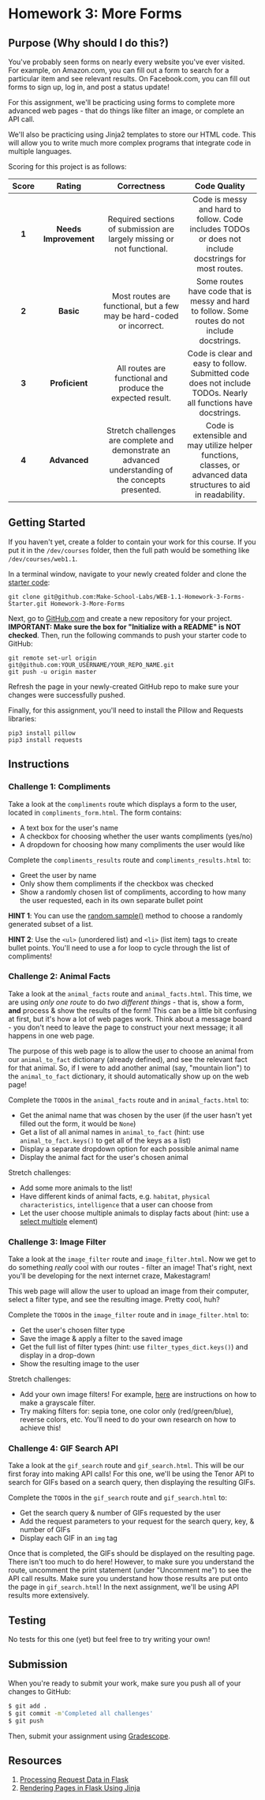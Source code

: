 # Homework 3: More Forms

## Purpose (Why should I do this?)

You've probably seen forms on nearly every website you've ever visited. For example, on Amazon.com, you can fill out a form to search for a particular item and see relevant results. On Facebook.com, you can fill out forms to sign up, log in, and post a status update!

For this assignment, we'll be practicing using forms to complete more advanced web pages - that do things like filter an image, or complete an API call.

We'll also be practicing using Jinja2 templates to store our HTML code. This will allow you to write much more complex programs that integrate code in multiple languages.

Scoring for this project is as follows:

| Score | Rating | Correctness | Code Quality |
| :---: | :----: | :---------: | :----------: |
| **1** | **Needs Improvement** | Required sections of submission are largely missing or not functional. | Code is messy and hard to follow. Code includes TODOs or does not include docstrings for most routes. |
| **2** | **Basic** | Most routes are functional, but a few may be hard-coded or incorrect. | Some routes have code that is messy and hard to follow. Some routes do not include docstrings. |
| **3** | **Proficient** | All routes are functional and produce the expected result. | Code is clear and easy to follow. Submitted code does not include TODOs. Nearly all functions have docstrings. |
| **4** | **Advanced** | Stretch challenges are complete and demonstrate an advanced understanding of the concepts presented. | Code is extensible and may utilize helper functions, classes, or advanced data structures to aid in readability. |

## Getting Started

If you haven't yet, create a folder to contain your work for this course. If you put it in the `/dev/courses` folder, then the full path would be something like `/dev/courses/web1.1`.

In a terminal window, navigate to your newly created folder and clone the [starter code](https://github.com/Make-School-Labs/WEB-1.1-Homework-3-Forms-Starter):

```
git clone git@github.com:Make-School-Labs/WEB-1.1-Homework-3-Forms-Starter.git Homework-3-More-Forms
```

Next, go to [GitHub.com](https://github.com) and create a new repository for your project. **IMPORTANT: Make sure the box for "Initialize with a README" is NOT checked**. Then, run the following commands to push your starter code to GitHub:

```
git remote set-url origin git@github.com:YOUR_USERNAME/YOUR_REPO_NAME.git
git push -u origin master
```

Refresh the page in your newly-created GitHub repo to make sure your changes were successfully pushed.

Finally, for this assignment, you'll need to install the Pillow and Requests libraries:

```
pip3 install pillow
pip3 install requests
```

## Instructions

### Challenge 1: Compliments

Take a look at the `compliments` route which displays a form to the user, located in `compliments_form.html`. The form contains:

- A text box for the user's name
- A checkbox for choosing whether the user wants compliments (yes/no)
- A dropdown for choosing how many compliments the user would like

Complete the `compliments_results` route and `compliments_results.html` to:

- Greet the user by name
- Only show them compliments if the checkbox was checked
- Show a randomly chosen list of compliments, according to how many the user requested, each in its own separate bullet point

**HINT 1**: You can use the [random.sample()](https://www.w3schools.com/python/ref_random_sample.asp) method to choose a randomly generated subset of a list.

**HINT 2**: Use the `<ul>` (unordered list) and `<li>` (list item) tags to create bullet points. You'll need to use a for loop to cycle through the list of compliments!

### Challenge 2: Animal Facts

Take a look at the `animal_facts` route and `animal_facts.html`. This time, we are using _only one route_ to do _two different things_ - that is, show a form, **and** process & show the results of the form! This can be a little bit confusing at first, but it's how a lot of web pages work. Think about a message board - you don't need to leave the page to construct your next message; it all happens in one web page.

The purpose of this web page is to allow the user to choose an animal from our `animal_to_fact` dictionary (already defined), and see the relevant fact for that animal. So, if I were to add another animal (say, "mountain lion") to the `animal_to_fact` dictionary, it should automatically show up on the web page!

Complete the `TODO`s in the `animal_facts` route and in `animal_facts.html` to:

- Get the animal name that was chosen by the user (if the user hasn't yet filled out the form, it would be `None`)
- Get a list of all animal names in `animal_to_fact` (hint: use `animal_to_fact.keys()` to get all of the keys as a list)
- Display a separate dropdown option for each possible animal name
- Display the animal fact for the user's chosen animal

Stretch challenges:

- Add some more animals to the list!
- Have different kinds of animal facts, e.g. `habitat`, `physical characteristics`, `intelligence` that a user can choose from
- Let the user choose multiple animals to display facts about (hint: use a [select multiple](https://www.w3schools.com/tags/att_select_multiple.asp) element)

### Challenge 3: Image Filter

Take a look at the `image_filter` route and `image_filter.html`. Now we get to do something _really_ cool with our routes - filter an image! That's right, next you'll be developing for the next internet craze, Makestagram!

This web page will allow the user to upload an image from their computer, select a filter type, and see the resulting image. Pretty cool, huh?

Complete the `TODO`s in the `image_filter` route and in `image_filter.html` to:

- Get the user's chosen filter type
- Save the image & apply a filter to the saved image
- Get the full list of filter types (hint: use `filter_types_dict.keys()`) and display in a drop-down
- Show the resulting image to the user

Stretch challenges:

- Add your own image filters! For example, [here](https://appdividend.com/2020/06/22/how-to-convert-pil-image-to-grayscale-in-python/) are instructions on how to make a grayscale filter.
- Try making filters for: sepia tone, one color only (red/green/blue), reverse colors, etc. You'll need to do your own research on how to achieve this!

### Challenge 4: GIF Search API

Take a look at the `gif_search` route and `gif_search.html`. This will be our first foray into making API calls! For this one, we'll be using the Tenor API to search for GIFs based on a search query, then displaying the resulting GIFs.

Complete the `TODO`s in the `gif_search` route and `gif_search.html` to:

- Get the search query & number of GIFs requested by the user
- Add the request parameters to your request for the search query, key, & number of GIFs
- Display each GIF in an `img` tag

Once that is completed, the GIFs should be displayed on the resulting page. There isn't too much to do here! However, to make sure you understand the route, uncomment the print statement (under "Uncomment me") to see the API call results. Make sure you understand how those results are put onto the page in `gif_search.html`! In the next assignment, we'll be using API results more extensively.

## Testing

No tests for this one (yet) but feel free to try writing your own!

## Submission

When you're ready to submit your work, make sure you push all of your changes to GitHub:

```bash
$ git add .
$ git commit -m'Completed all challenges'
$ git push
```

Then, submit your assignment using [Gradescope](https://gradescope.com).

## Resources

1. [Processing Request Data in Flask](https://scotch.io/bar-talk/processing-incoming-request-data-in-flask)
1. [Rendering Pages in Flask Using Jinja](https://hackersandslackers.com/flask-jinja-templates/)